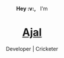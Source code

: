 <p align="center"><b>Hey :v:,</b> &nbsp; I'm</p>
<h1 align="center"><a href="https://linktr.ee/ajal.p" target="_blank">Ajal</a></h1>
<p align="center">
    Developer | Cricketer
</p><br />
<!--
**Ajal333/Ajal333** is a ✨ _special_ ✨ repository because its `README.md` (this file) appears on your GitHub profile.

Here are some ideas to get you started:

- 🔭 I’m currently working on ...
- 🌱 I’m currently learning ...
- 👯 I’m looking to collaborate on ...
- 🤔 I’m looking for help with ...
- 💬 Ask me about ...
- 📫 How to reach me: ...
- 😄 Pronouns: ...
- ⚡ Fun fact: ...
-->
